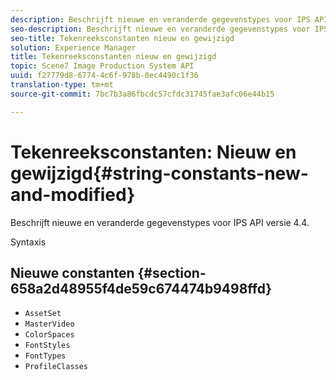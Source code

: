 ```yaml
---
description: Beschrijft nieuwe en veranderde gegevenstypes voor IPS API versie 4.4.
seo-description: Beschrijft nieuwe en veranderde gegevenstypes voor IPS API versie 4.4.
seo-title: Tekenreeksconstanten nieuw en gewijzigd
solution: Experience Manager
title: Tekenreeksconstanten nieuw en gewijzigd
topic: Scene7 Image Production System API
uuid: f27779d8-6774-4c6f-978b-0ec4490c1f36
translation-type: tm+mt
source-git-commit: 7bc7b3a86fbcdc57cfdc31745fae3afc06e44b15

---
```



# Tekenreeksconstanten: Nieuw en gewijzigd{#string-constants-new-and-modified}

Beschrijft nieuwe en veranderde gegevenstypes voor IPS API versie 4.4.

Syntaxis

## Nieuwe constanten {#section-658a2d48955f4de59c674474b9498ffd}

* `AssetSet`
* `MasterVideo`
* `ColorSpaces`
* `FontStyles`
* `FontTypes`
* `ProfileClasses`

<!--
Note: Can't tell from original docs if these are new or changes. Calling 'em new by default.
-->

